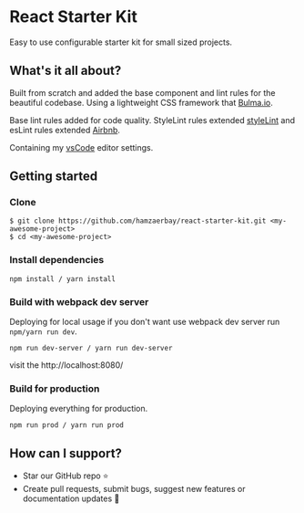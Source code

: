# React Starter Kit
Easy to use configurable starter kit for small sized projects.

## What's it all about?
Built from scratch and added the base component and lint rules for the beautiful codebase. Using a lightweight CSS framework that [Bulma.io](https://github.com/jgthms/bulma).

Base lint rules added for code quality. StyleLint rules extended [styleLint](https://stylelint.io/) and esLint rules extended [Airbnb](https://github.com/airbnb/javascript).

Containing my [vsCode](https://code.visualstudio.com/) editor settings.

## Getting started

### Clone
```
$ git clone https://github.com/hamzaerbay/react-starter-kit.git <my-awesome-project>
$ cd <my-awesome-project>
```

### Install dependencies
```
npm install / yarn install
```
### Build with webpack dev server
Deploying for local usage if you don't want use webpack dev server run `npm/yarn run dev`.
```
npm run dev-server / yarn run dev-server
```
visit the http://localhost:8080/
### Build for production
Deploying everything for production.
```
npm run prod / yarn run prod 
```
## How can I support?
- Star our GitHub repo ⭐️
- Create pull requests, submit bugs, suggest new features or documentation updates 🔧
